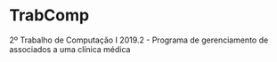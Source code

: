 # TrabComp
2º Trabalho de Computação I 2019.2 - Programa de gerenciamento de associados a uma clínica médica
